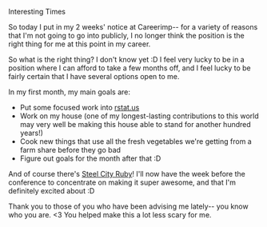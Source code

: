 Interesting Times

So today I put in my 2 weeks' notice at Careerimp-- for a variety of reasons that I'm not going to go into publicly, I no longer think the position is the right thing for me at this point in my career.

So what is the right thing? I don't know yet :D I feel very lucky to be in a position where I can afford to take a few months off, and I feel lucky to be fairly certain that I have several options open to me.

In my first month, my main goals are:
<ul class="bulleted-list">
  <li>Put some focused work into <a href="http://rstat.us">rstat.us</a></li>
  <li>Work on my house (one of my longest-lasting contributions to this world may very well be making this house able to stand for another hundred years!)</li>
  <li>Cook new things that use all the fresh vegetables we're getting from a farm share before they go bad</li>
  <li>Figure out goals for the month after that :D</li>
</ul>

And of course there's <a href="http://steelcityrubyconf.org/">Steel City Ruby</a>! I'll now have the week before the conference to concentrate on making it super awesome, and that I'm definitely excited about :D

Thank you to those of you who have been advising me lately-- you know who you are. <3 You helped make this a lot less scary for me.